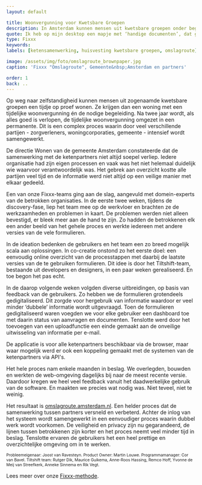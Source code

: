 ```yaml
---
layout: default

title: Woonvergunning voor Kwetsbare Groepen
description: In Amsterdam kunnen mensen uit kwetsbare groepen onder begeleiding een periode proef-wonen. Om dat te organiseren werken hulpverleners en gemeente nauw samen in een complex proces. En dat verliep niet altijd even soepel. Samen met de betrokkenen zorgde Tiltshift voor een oplossing.
quote: Ik heb op mijn desktop een mapje met ‘handige documenten’, dat gebruik ik altijd
type: Fixxx
keywords: 
labels: [ketensamenwerking, huisvesting kwetsbare groepen, omslagroute]

image: /assets/img/foto/omslagroute_brownpaper.jpg
caption: 'Fixxx "Omslagroute", Gemeente&nbsp;Amsterdam en partners'

order: 1
back: ..
---
```

<!-- context -->
Op weg naar zelfstandigheid kunnen mensen uit zogenaamde kwetsbare groepen een tijdje op proef wonen. Ze krijgen dan een woning met een tijdelijke woonvergunning én de nodige begeleiding. Na twee jaar wordt, als alles goed is verlopen, de tijdelijke woonvergunning omgezet in een permanente. Dit is een complex proces waarin door veel verschillende partijen - zorgverleners, woningcorporaties, gemeente - intensief wordt samengewerkt.

<!-- probleem -->
De directie Wonen van de gemeente Amsterdam constateerde dat de samenwerking met de ketenpartners niet altijd soepel verliep. Iedere organisatie had zijn eigen processen en vaak was het niet helemaal duidelijk wie waarvoor verantwoordelijk was. Het gebrek aan overzicht kostte alle partijen veel tijd en de informatie werd niet altijd op een veilige manier met elkaar gedeeld.

<!-- DISCOVERY -->
Een van onze Fixxx-teams ging aan de slag, aangevuld met domein-experts van de betrokken organisaties. In de eerste twee weken, tijdens de discovery-fase, liep het team mee op de werkvloer en brachten ze de werkzaamheden en problemen in kaart. De problemen werden niet alleen bevestigd, er bleek meer aan de hand te zijn. Zo hadden de betrokkenen elk een ander beeld van het gehele proces en werkte iedereen met andere versies van de vele formulieren.

<!-- IDEATION -->
In de ideation bedenken de gebruikers en het team een zo breed mogelijk scala aan oplossingen. In co-creatie onstond zo het eerste doel: een eenvoudig online overzicht van de processtappen met daarbij de laatste versies van de te gebruiken formulieren. Dit idee is door het Tiltshift-team, bestaande uit developers en designers, in een paar weken gerealiseerd. En toe begon het pas echt.

<!-- DEVELOPMENT EN IMPLEMENTATIE -->
In de daarop volgende weken volgden diverse uitbreidingen, op basis van feedback van de gebruikers. Zo hebben we de formulieren grotendeels gedigitaliseerd. Dit zorgde voor hergebruik van informatie waardoor er veel minder ‘dubbele’ informatie wordt uitgevraagd. Toen de formulieren gedigitaliseerd waren voegden we voor elke gebruiker een dashboard toe met daarin status van aanvragen en documenten. Tenslotte werd door het toevoegen van een uploadfunctie een einde gemaakt aan de onveilige uitwisseling van informatie per e-mail.


<div class="article-image" style="background-image: url(/assets/img/foto/omslagroute_screenshot.png)">
    <div class="slope"></div>
    <div class="slope slope--flip"></div>
</div>

<!-- IMPLEMENTATIE -->
De applicatie is voor alle ketenpartners beschikbaar via de browser, maar waar mogelijk werd er ook een koppeling gemaakt met de systemen van de ketenpartners via API's.

Het hele proces nam enkele maanden in beslag. We overlegden, bouwden en werkten de web-omgeving dagelijks bij naar de meest recente versie. Daardoor kregen we heel veel feedback vanuit het daadwerkelijke gebruik van de software. En maakten we precies wat nodig was. Niet teveel, niet te weinig.

<!-- DELIVERY -->
<!-- uiteindelijke oplossing -->
Het resultaat is <a href="https://omslagroute.amsterdam.nl" target="_blank">omslagroute.amsterdam.nl</a>. Een helder proces dat de samenwerking tussen partners versneld en verbeterd. Achter de inlog van het systeem wordt samengewerkt in een eenvoudiger proces waarin dubbel werk wordt voorkomen. De veiligheid en privacy zijn nu gegarandeerd, de lijnen tussen betrokkenen zijn korter en het proces neemt veel minder tijd in beslag. Tenslotte ervaren de gebruikers het een heel prettige en overzichtelijke omgeving om in te werken.

<!-- team -->
<p style="font-size: 0.75em">Probleemeigenaar: Joost van Ravesteyn. Product Owner: Martin Louwe. Programmamanager: Cor van Bavel. Tiltshift team: Rutger Dik, Maurice Guikema, Anne-Roos Hassing, Remco Hoff, Yvonne de Meij van Streefkerk, Anneke Sinnema en Rik Vegt. </p>

Lees meer over onze [Fixxx-methode](/methodes/fixxx).
